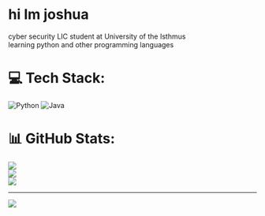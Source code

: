 # hi Im joshua 
cyber security LIC student at University of the Isthmus<br/>
learning python and other programming languages<br/>


# 💻 Tech Stack:
![Python](https://img.shields.io/badge/python-3670A0?style=for-the-badge&logo=python&logoColor=ffdd54) ![Java](https://img.shields.io/badge/java-%23ED8B00.svg?style=for-the-badge&logo=openjdk&logoColor=white)
# 📊 GitHub Stats:
![](https://github-readme-stats.vercel.app/api?username=joshuarocha03&theme=dark&hide_border=false&include_all_commits=false&count_private=false)<br/>
![](https://nirzak-streak-stats.vercel.app/?user=joshuarocha03&theme=dark&hide_border=false)<br/>
![](https://github-readme-stats.vercel.app/api/top-langs/?username=joshuarocha03&theme=dark&hide_border=false&include_all_commits=false&count_private=false&layout=compact)

---
[![](https://visitcount.itsvg.in/api?id=joshuarocha03&icon=0&color=1)](https://visitcount.itsvg.in)

<!-- Proudly created with GPRM ( https://gprm.itsvg.in ) -->
